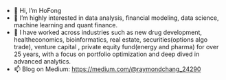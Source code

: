 - 👋 Hi, I’m HoFong
- 👀 I’m highly interested in data analysis, financial modeling, data science, machine learning and quant finance. 
- 💞️ I have worked across industries such as new drug development, healtheconomics, bioinformatics, real estate, securities(options algo trade), venture capital , private equity fund(energy and pharma) for over 25 years, with a focus on portfolio optimization and deep dived in advanced analytics.
- 📫 Blog on Medium:  https://medium.com/@raymondchang_24290

<!---
hofong428/hofong428 is a ✨ special ✨ repository because its `README.md` (this file) appears on your GitHub profile.
You can click the Preview link to take a look at your changes.
--->

